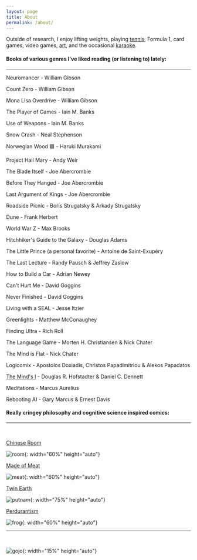 ```yaml
---
layout: page
title: About
permalink: /about/
---
```


Outside of research, I enjoy lifting weights, playing [tennis](/about/jeonggu), Formula 1, card games, video games, [art](/about/misul), and the occasional [karaoke](/about/nolaebang).

#### Books of various genres I've liked reading (or listening to) lately:
---

Neuromancer - William Gibson

Count Zero - William Gibson

Mona Lisa Overdrive - William Gibson

The Player of Games - Iain M. Banks

Use of Weapons - Iain M. Banks

Snow Crash - Neal Stephenson

Norwegian Wood 🟩 - Haruki Murakami

Project Hail Mary - Andy Weir

The Blade Itself - Joe Abercrombie

Before They Hanged - Joe Abercrombie

Last Argument of Kings - Joe Abercrombie

Roadside Picnic - Boris Strugatsky & Arkady Strugatsky

Dune - Frank Herbert

World War Z - Max Brooks

Hitchhiker's Guide to the Galaxy - Douglas Adams

The Little Prince (a personal favorite) - Antoine de Saint-Exupéry

The Last Lecture - Randy Pausch & Jeffrey Zaslow

How to Build a Car - Adrian Newey

Can't Hurt Me - David Goggins

Never Finished - David Goggins

Living with a SEAL - Jesse Itzier

Greenlights - Matthew McConaughey

Finding Ultra - Rich Roll

The Language Game - Morten H. Christiansen & Nick Chater

The Mind is Flat - Nick Chater

Logicomix - Apostolos Doxiadis, Christos Papadimitriou & Alekos Papadatos

[The Mind's I](/about/i) - Douglas R. Hofstadter & Daniel C. Dennett

Meditations - Marcus Aurelius

Rebooting AI - Gary Marcus & Ernest Davis

#### Really cringey philosophy and cognitive science inspired comics:
---
<br>

[Chinese Room](https://plato.stanford.edu/entries/chinese-room/)

![room](../assets/images/room.jpg){: width="60%" height="auto"}

[Made of Meat](https://youtu.be/7tScAyNaRdQ)

![meat](../assets/images/meat.jpg){: width="60%" height="auto"}

[Twin Earth](https://plato.stanford.edu/entries/content-externalism/#ArguForContExte)

![putnam](../assets/images/putnam.jpg){: width="75%" height="auto"}

[Perdurantism](https://en.wikipedia.org/wiki/Perdurantism#%253A~%253Atext%253DPerdurantism%2520or%2520perdurance%2520theory%2520is%252Cperdurantism%2522%2520and%2520%2522exdurantism%2522.)

![frog](../assets/images/frog.jpg){: width="60%" height="auto"}

---

<br>

![gojo](../assets/images/gojo.jpg){: width="15%" height="auto"}